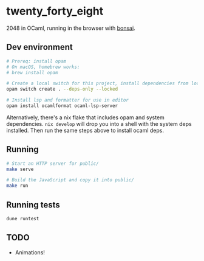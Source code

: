 # twenty_forty_eight
2048 in OCaml, running in the browser with [bonsai](https://github.com/janestreet/bonsai).

## Dev environment
```sh
# Prereq: install opam
# On macOS, homebrew works:
# brew install opam

# Create a local switch for this project, install dependencies from lockfile
opam switch create . --deps-only --locked

# Install lsp and formatter for use in editor
opam install ocamlformat ocaml-lsp-server
```

Alternatively, there's a nix flake that includes opam and system dependencies. `nix develop` will drop you into a shell with the system deps installed. Then run the same steps above to install ocaml deps.

## Running
```sh
# Start an HTTP server for public/
make serve

# Build the JavaScript and copy it into public/
make run
```

## Running tests
```sh
dune runtest
```

## TODO
- Animations!

